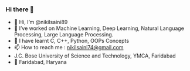 ### Hi there 👋
- 👋 Hi, I’m @nikilsaini89
- 👀 I’ve worked on Machine Learning, Deep Learning, Natural Language Processing, Large Language Processing.
- 🌱 I have learnt C, C++, Python, OOPs Concepts
- 📫 How to reach me : nikilsaini74@gmail.com
- J.C. Bose University of Science and Technology, YMCA, Faridabad
- 📍 Faridabad, Haryana
<!--
**nikilsaini89/nikilsaini89** is a ✨ _special_ ✨ repository because its `README.md` (this file) appears on your GitHub profile.

Here are some ideas to get you started:

- 🔭 I’m currently working on ...
- 🌱 I’m currently learning Natural Language Processibg
- 👯 I’m looking to collaborate on ...
- 🤔 I’m looking for help with ...
- 💬 Ask me about ...
- 📫 How to reach me: ...
- 😄 Pronouns: ...
- ⚡ Fun fact: ...
-->
